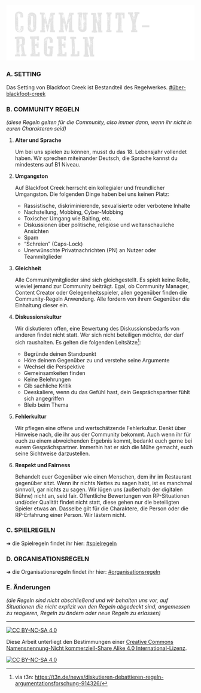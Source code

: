 ![headerimage: community-regeln](../0_assets/images/communityregeln.png?raw=true)

### __**A. SETTING**__

Das Setting von Blackfoot Creek ist Bestandteil des Regelwerkes. [#über-blackfoot-creek](../README.md)

### __**B. COMMUNITY REGELN**__
_(diese Regeln gelten für die Community, also immer dann, wenn ihr nicht in euren Charakteren seid)_

1. **Alter und Sprache**

    Um bei uns spielen zu können, musst du das 18. Lebensjahr vollendet haben. Wir sprechen miteinander Deutsch, die Sprache kannst du mindestens auf B1 Niveau.

2. **Umgangston** 

    Auf Blackfoot Creek herrscht ein kollegialer und freundlicher Umgangston. Die folgenden Dinge haben bei uns keinen Platz:

    - Rassistische, diskriminierende, sexualisierte oder verbotene Inhalte
    - Nachstellung, Mobbing, Cyber-Mobbing
    - Toxischer Umgang wie Baiting, etc.
    - Diskussionen über politische, religiöse und weltanschauliche Ansichten
    - Spam
    - “Schreien” (Caps-Lock)
    - Unerwünschte Privatnachrichten (PN) an Nutzer oder Teammitglieder

3. **Gleichheit**

    Alle Communitymitglieder sind sich gleichgestellt. Es spielt keine Rolle, wieviel jemand zur Community beiträgt. Egal, ob Community Manager, Content Creator oder Gelegenheitsspieler, allen gegenüber finden die Community-Regeln Anwendung. Alle fordern von ihrem Gegenüber die Einhaltung dieser ein. 

4. **Diskussionskultur**

    Wir diskutieren offen, eine Bewertung des Diskussionsbedarfs von anderen findet nicht statt. Wer sich nicht beteiligen möchte, der darf sich raushalten. Es gelten die folgenden Leitsätze[^1]: 

    - Begründe deinen Standpunkt
    - Höre deinem Gegenüber zu und verstehe seine Argumente
    - Wechsel die Perspektive
    - Gemeinsamkeiten finden
    - Keine Belehrungen
    - Gib sachliche Kritik
    - Deeskaliere, wenn du das Gefühl hast, dein Gesprächspartner fühlt sich angegriffen
    - Bleib beim Thema

5. **Fehlerkultur** 

    Wir pflegen eine offene und wertschätzende Fehlerkultur. Denkt über Hinweise nach, die ihr aus der Community bekommt. Auch wenn ihr für euch zu einem abweichenden Ergebnis kommt, bedankt euch gerne bei eurem Gesprächspartner. Immerhin hat er sich die Mühe gemacht, euch seine Sichtweise darzustellen.

6. **Respekt und Fairness**

    Behandelt euer Gegenüber wie einen Menschen, dem ihr im Restaurant gegenüber sitzt. Wenn ihr nichts Nettes zu sagen habt, ist es manchmal sinnvoll, gar nichts zu sagen. Wir lügen uns (außerhalb der digitalen Bühne) nicht an, seid fair. Öffentliche Bewertungen von RP-Situationen und/oder Qualität findet nicht statt, diese gehen nur die beteiligten Spieler etwas an. Dasselbe gilt für die Charaktere, die Person oder die RP-Erfahrung einer Person. Wir lästern nicht.

### __**C. SPIELREGELN**__

➜ die Spielregeln findet ihr hier: [#spielregeln ](2_spielregeln/README.md)

### __**D. ORGANISATIONSREGELN**__

➜ die Organisationsregeln findet ihr hier: [#organisationsregeln](3_organisationsregeln/README.md)

### __**E. Änderungen**__

_(die Regeln sind nicht abschließend und wir behalten uns vor, auf Situationen die nicht explizit von den Regeln abgedeckt sind, angemessen zu reagieren, Regeln zu ändern oder neue Regeln zu erlassen)_


[^1]: via t3n: https://t3n.de/news/diskutieren-debattieren-regeln-argumentationsforschung-914326/

---
[![CC BY-NC-SA 4.0][cc-by-nc-sa-shield]][cc-by-nc-sa]

Diese Arbeit unterliegt den Bestimmungen einer
[Creative Commons Namensnennung-Nicht kommerziell-Share Alike 4.0 International-Lizenz](../LICENSE).

[![CC BY-NC-SA 4.0][cc-by-nc-sa-image]][cc-by-nc-sa]

[cc-by-nc-sa]: http://creativecommons.org/licenses/by-nc-sa/4.0/deed.de
[cc-by-nc-sa-image]: https://licensebuttons.net/l/by-nc-sa/4.0/88x31.png
[cc-by-nc-sa-shield]: https://img.shields.io/badge/License-CC%20BY--NC--SA%204.0-ff800d.svg
